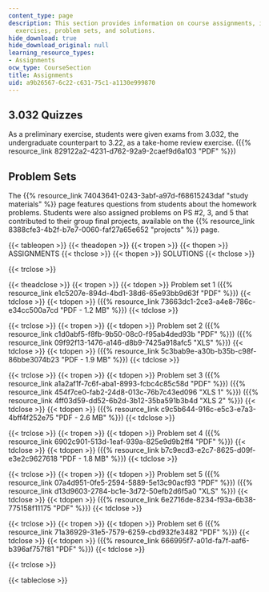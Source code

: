 ```yaml
---
content_type: page
description: This section provides information on course assignments, including preliminary
  exercises, problem sets, and solutions.
hide_download: true
hide_download_original: null
learning_resource_types:
- Assignments
ocw_type: CourseSection
title: Assignments
uid: a9b26567-6c22-c631-75c1-a1130e999870
---
```


3.032 Quizzes
-------------

As a preliminary exercise, students were given exams from 3.032, the undergraduate counterpart to 3.22, as a take-home review exercise. ({{% resource_link 829122a2-4231-d762-92a9-2caef9d6a103 "PDF" %}})

Problem Sets
------------

The {{% resource_link 74043641-0243-3abf-a97d-f68615243daf "study materials" %}} page features questions from students about the homework problems. Students were also assigned problems on PS #2, 3, and 5 that contributed to their group final projects, available on the {{% resource_link 8388cfe3-4b2f-b7e7-0060-faf27a65e652 "projects" %}} page.

{{< tableopen >}}
{{< theadopen >}}
{{< tropen >}}
{{< thopen >}}
ASSIGNMENTS
{{< thclose >}}
{{< thopen >}}
SOLUTIONS
{{< thclose >}}

{{< trclose >}}

{{< theadclose >}}
{{< tropen >}}
{{< tdopen >}}
Problem set 1 ({{% resource_link e1c5207e-894d-4bd1-38d6-65e93bb9d63f "PDF" %}})
{{< tdclose >}}
{{< tdopen >}}
({{% resource_link 73663dc1-2ce3-a4e8-786c-e34cc500a7cd "PDF - 1.2 MB" %}})
{{< tdclose >}}

{{< trclose >}}
{{< tropen >}}
{{< tdopen >}}
Problem set 2 ({{% resource_link c1d0abf5-f8fb-9b50-08c0-f95ab4ded93b "PDF" %}}) ({{% resource_link 09f92f13-1476-a146-d8b9-7425a918afc5 "XLS" %}})
{{< tdclose >}}
{{< tdopen >}}
({{% resource_link 5c3bab9e-a30b-b35b-c98f-86bbe3074b23 "PDF - 1.9 MB" %}})
{{< tdclose >}}

{{< trclose >}}
{{< tropen >}}
{{< tdopen >}}
Problem set 3 ({{% resource_link a1a2af1f-7c6f-aba1-8993-fcbc4c85c58d "PDF" %}}) ({{% resource_link 454f7ce0-fab2-24d8-013c-76b7c43ed096 "XLS 1" %}}) ({{% resource_link 4ff03d59-dd52-6b2d-3b12-35ba591b3b4d "XLS 2" %}})
{{< tdclose >}}
{{< tdopen >}}
({{% resource_link c9c5b644-916c-e5c3-e7a3-4bff4f252e75 "PDF - 2.6 MB" %}})
{{< tdclose >}}

{{< trclose >}}
{{< tropen >}}
{{< tdopen >}}
Problem set 4 ({{% resource_link 6902c901-513d-1eaf-939a-825e9d9b2ff4 "PDF" %}})
{{< tdclose >}}
{{< tdopen >}}
({{% resource_link b7c9ecd3-e2c7-8625-d09f-e3e2c9627618 "PDF - 1.8 MB" %}})
{{< tdclose >}}

{{< trclose >}}
{{< tropen >}}
{{< tdopen >}}
Problem set 5 ({{% resource_link 07a4d951-0fe5-2594-5889-5e13c90acf93 "PDF" %}}) ({{% resource_link d13d9603-2784-bc1e-3d72-50efb2d6f5a0 "XLS" %}})
{{< tdclose >}}
{{< tdopen >}}
({{% resource_link 6e2716de-8234-f93a-6b38-775158f11175 "PDF" %}})
{{< tdclose >}}

{{< trclose >}}
{{< tropen >}}
{{< tdopen >}}
Problem set 6 ({{% resource_link 71a36929-31e5-7579-6259-cbd932fe3482 "PDF" %}})
{{< tdclose >}}
{{< tdopen >}}
({{% resource_link 666995f7-a01d-fa7f-aaf6-b396af757f81 "PDF" %}})
{{< tdclose >}}

{{< trclose >}}

{{< tableclose >}}